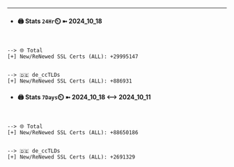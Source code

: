 

---
- #### 🖨️ **Stats** `24Hr`⏲️ ➼ 2024_10_18
```console


--> 🌐 Total
[+] New/ReNewed SSL Certs (ALL): +29995147


--> 🇩🇪 de_ccTLDs
[+] New/ReNewed SSL Certs (ALL): +886931

```

- #### 🖨️ **Stats** `7Days`⏲️ ➼ 2024_10_18 <--> 2024_10_11
```console


--> 🌐 Total
[+] New/ReNewed SSL Certs (ALL): +88650186


--> 🇩🇪 de_ccTLDs
[+] New/ReNewed SSL Certs (ALL): +2691329

```

